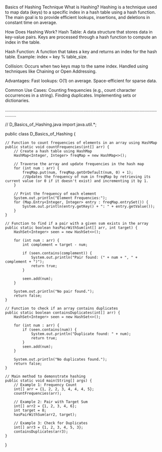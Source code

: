 Basics of Hashing Technique
What is Hashing?
Hashing is a technique used to map data (keys) to a specific index in a hash table using a hash function. The main goal is to provide efficient lookups, insertions, and deletions in constant time on average.

How Does Hashing Work?
Hash Table: A data structure that stores data in key-value pairs.
Keys are processed through a hash function to compute an index in the table.


Hash Function: A function that takes a key and returns an index for the hash table.
Example: index = key % table_size.


Collision:
Occurs when two keys map to the same index.
Handled using techniques like Chaining or Open Addressing.

Advantages:
Fast lookups: O(1) on average.
Space-efficient for sparse data.

Common Use Cases:
Counting frequencies (e.g., count character occurrences in a string).
Finding duplicates.
Implementing sets or dictionaries.

.....................................................................................................................................

// D_Basics_of_Hashing.java
import java.util.*;

public class D_Basics_of_Hashing {

    // Function to count frequencies of elements in an array using HashMap
    public static void countFrequencies(int[] arr) {
        // Create a hash table using HashMap
        HashMap<Integer, Integer> freqMap = new HashMap<>();

        // Traverse the array and update frequencies in the hash map
        for (int num : arr) {
            freqMap.put(num, freqMap.getOrDefault(num, 0) + 1);
            //Updates the frequency of num in freqMap by retrieving its current value (or 0 if it doesn't exist) and incrementing it by 1.
        }

        // Print the frequency of each element
        System.out.println("Element Frequencies:");
        for (Map.Entry<Integer, Integer> entry : freqMap.entrySet()) {
            System.out.println(entry.getKey() + ": " + entry.getValue());
        }
    }

    // Function to find if a pair with a given sum exists in the array
    public static boolean hasPairWithSum(int[] arr, int target) {
        HashSet<Integer> seen = new HashSet<>();

        for (int num : arr) {
            int complement = target - num;

            if (seen.contains(complement)) {
                System.out.println("Pair found: (" + num + ", " + complement + ")");
                return true;
            }

            seen.add(num);
        }

        System.out.println("No pair found.");
        return false;
    }

    // Function to check if an array contains duplicates
    public static boolean containsDuplicates(int[] arr) {
        HashSet<Integer> seen = new HashSet<>();

        for (int num : arr) {
            if (seen.contains(num)) {
                System.out.println("Duplicate found: " + num);
                return true;
            }
            seen.add(num);
        }

        System.out.println("No duplicates found.");
        return false;
    }

    // Main method to demonstrate hashing
    public static void main(String[] args) {
        // Example 1: Frequency Count
        int[] arr = {1, 2, 2, 3, 4, 4, 4, 5};
        countFrequencies(arr);

        // Example 2: Pair with Target Sum
        int[] arr2 = {1, 2, 3, 4, 6};
        int target = 8;
        hasPairWithSum(arr2, target);

        // Example 3: Check for Duplicates
        int[] arr3 = {1, 2, 3, 4, 5, 3};
        containsDuplicates(arr3);
    }
}

